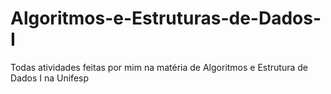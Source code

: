 # Algoritmos-e-Estruturas-de-Dados-I

Todas atividades feitas por mim na matéria de Algoritmos e Estrutura de Dados I na Unifesp
